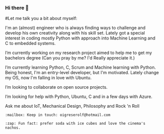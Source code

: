 ### Hi there 👋

#Let me talk you a bit about myself:

I'm an (almost) engineer who is always finding ways to challenge and develop his own creativity along with his skill set. Lately got a special interest in coding mostly Python with approach into Machine Learning and C to embedded systems.

I’m currently working on my research project aimed to help me to get my bachelors degree (Can you pray by me? I'd Really appreciate it.)

I’m currently learning Python, C, Scrum and Machine learning with Python. Being honest, I'm an entry-level developer, but I'm motivated. Lately change my OS, now I'm falling in love with Ubuntu.

I’m looking to collaborate on open source projects.

I’m looking for help with Python, Ubuntu, C and in a few days with Azure.

Ask me about IoT, Mechanical Design, Philosophy and Rock 'n Roll
    
    :mailbox: Keep in touch: oigreserolf@hotmail.com
    
    :zap: Fun fact: prefer soda with ice cubes and love the cinema's nachos.
